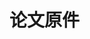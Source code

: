 # 论文原件

<object data="/pdf/paper/HYCOM/hycom_users_manual.pdf" type="application/pdf" width="100%" height="900px">
    <embed src="/pdf/paper/HYCOM/hycom_users_manual.pdf"/>
</object>